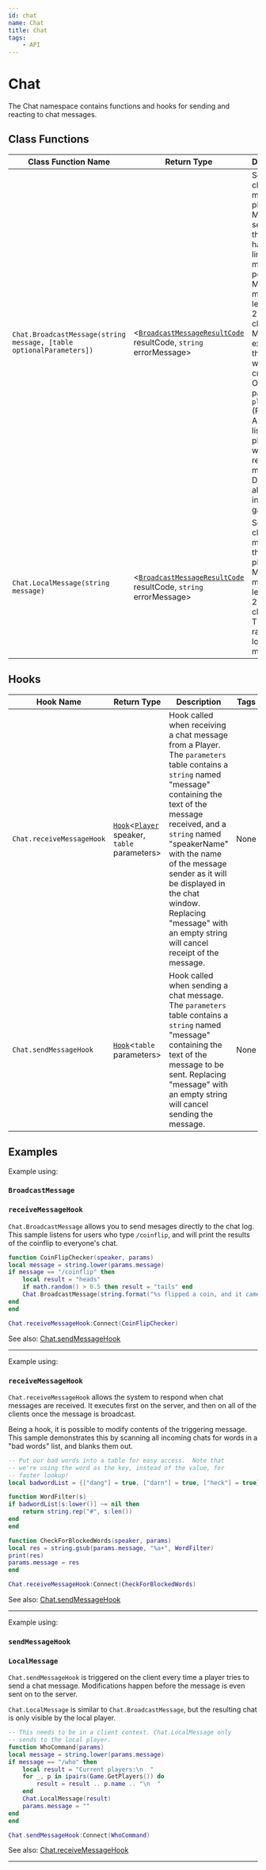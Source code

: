 ```yaml
---
id: chat
name: Chat
title: Chat
tags:
    - API
---
```


# Chat

The Chat namespace contains functions and hooks for sending and reacting to chat messages.

## Class Functions

| Class Function Name | Return Type | Description | Tags |
| -------------- | ----------- | ----------- | ---- |
| `Chat.BroadcastMessage(string message, [table optionalParameters])` | <[`BroadcastMessageResultCode`](enums.md#broadcastmessageresultcode) resultCode, `string` errorMessage> | Sends a chat message to players. Messages sent from the server have a rate limit of 10 messages per second. Maximum message length is 280 characters. Messages exceeding that length will be cropped.<br />Optional parameters: `players` (Player or Array<Player>): A list of players who should receive the message. Defaults to all players in the game. | Server-Only |
| `Chat.LocalMessage(string message)` | <[`BroadcastMessageResultCode`](enums.md#broadcastmessageresultcode) resultCode, `string` errorMessage> | Sends a chat message to the local player. Maximum message length is 280 characters. There is no rate limit for local messages. | Client-Only |

## Hooks

| Hook Name | Return Type | Description | Tags |
| ----- | ----------- | ----------- | ---- |
| `Chat.receiveMessageHook` | [`Hook`](hook.md)<[`Player`](player.md) speaker, `table` parameters> | Hook called when receiving a chat message from a Player. The `parameters` table contains a `string` named "message" containing the text of the message received, and a `string` named "speakerName" with the name of the message sender as it will be displayed in the chat window. Replacing "message" with an empty string will cancel receipt of the message. | None |
| `Chat.sendMessageHook` | [`Hook`](hook.md)<`table` parameters> | Hook called when sending a chat message. The `parameters` table contains a `string` named "message" containing the text of the message to be sent. Replacing "message" with an empty string will cancel sending the message. | None |

## Examples

Example using:

### `BroadcastMessage`

### `receiveMessageHook`

`Chat.BroadcastMessage` allows you to send mesages directly to the chat log. This sample listens for users who type `/coinflip`, and will print the results of the coinflip to everyone's chat.

```lua
function CoinFlipChecker(speaker, params)
local message = string.lower(params.message)
if message == "/coinflip" then
    local result = "heads"
    if math.random() > 0.5 then result = "tails" end
    Chat.BroadcastMessage(string.format("%s flipped a coin, and it came up %s!", speaker.name, result))
end
end

Chat.receiveMessageHook:Connect(CoinFlipChecker)
```

See also: [Chat.sendMessageHook](chat.md)

---

Example using:

### `receiveMessageHook`

`Chat.receiveMessageHook` allows the system to respond when chat messages are received. It executes first on the server, and then on all of the clients once the message is broadcast.

Being a hook, it is possible to modify contents of the triggering message. This sample demonstrates this by scanning all incoming chats for words in a "bad words" list, and blanks them out.

```lua
-- Put our bad words into a table for easy access.  Note that
-- we're using the word as the key, instead of the value, for
-- faster lookup!
local badwordList = {["dang"] = true, ["darn"] = true, ["heck"] = true}

function WordFilter(s)
if badwordList[s:lower()] ~= nil then
    return string.rep("#", s:len())
end
end

function CheckForBlockedWords(speaker, params)
local res = string.gsub(params.message, "%a+", WordFilter)
print(res)
params.message = res
end

Chat.receiveMessageHook:Connect(CheckForBlockedWords)
```

See also: [Chat.sendMessageHook](chat.md)

---

Example using:

### `sendMessageHook`

### `LocalMessage`

`Chat.sendMessageHook` is triggered on the client every time a player tries to send a chat message. Modifications happen before the message is even sent on to the server.

`Chat.LocalMessage` is similar to `Chat.BroadcastMessage`, but the resulting chat is only visible by the local player.

```lua
-- This needs to be in a client context. Chat.LocalMessage only
-- sends to the local player.
function WhoCommand(params)
local message = string.lower(params.message)
if message == "/who" then
    local result = "Current players:\n  "
    for _, p in ipairs(Game.GetPlayers()) do
        result = result .. p.name .. "\n  "
    end
    Chat.LocalMessage(result)
    params.message = ""
end
end

Chat.sendMessageHook:Connect(WhoCommand)
```

See also: [Chat.receiveMessageHook](chat.md)

---
